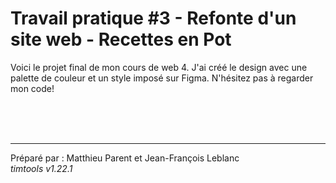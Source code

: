 # Travail pratique #3 - Refonte d'un site web - Recettes en Pot

Voici le projet final de mon cours de web 4. J'ai créé le design avec une palette de couleur et un style imposé sur Figma. N'hésitez pas à regarder mon code!


<br><br><br><hr>
Préparé par : Matthieu Parent et Jean-François Leblanc  
_timtools v1.22.1_
